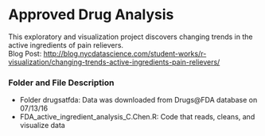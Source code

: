 # Approved Drug Analysis

This exploratory and visualization project discovers changing trends in the active ingredients of pain relievers.  
Blog Post: http://blog.nycdatascience.com/student-works/r-visualization/changing-trends-active-ingredients-pain-relievers/

### Folder and File Description
- Folder drugsatfda: Data was downloaded from Drugs@FDA database on 07/13/16
- FDA_active_ingredient_analysis_C.Chen.R: Code that reads, cleans, and visualize data 
